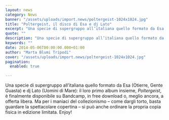 ```yaml
---
layout: news
category: News
banner: "/assets/uploads/import.news/poltergeist-1024x1024.jpg"
title: "Poltergeist, il disco di Esa e dj Lato"
excerpt: "Una specie di supergruppo all’italiana quello formato da Esa (Otierre, Gente Guasta) e dj Lato (Uomini di Mare): il loro primo album insieme, Poltergeist, è finalmente disponibile su Bandcamp, in free download o, meglio ancora, a offerta libera. Ma per i maniaci del collezionismo – come dargli torto, basta guardare la spettacolare copertina – si [&hellip"
quote: ""
description: "Una specie di supergruppo all’italiana quello formato da Esa (Otierre, Gente Guasta) e dj Lato (Uomini di Mare): il loro primo album insieme, Poltergeist, è finalmente disponibile su Bandcamp, in free download o, meglio ancora, a offerta libera. Ma per i maniaci del collezionismo – come dargli torto, basta guardare la spettacolare copertina – si [&hellip"
keywords: ""
date: 2014-05-06T00:00:00.000+01:00
author: "Marta Blumi Tripodi"
cover: "/assets/uploads/import.news/poltergeist-1024x1024.jpg"
pagination:
  enabled: true

---
```


[](https://hotmc.com/wp-content/uploads/2014/05/poltergeist.jpg)

Una specie di supergruppo all’italiana quello formato da Esa (Otierre, Gente Guasta) e dj Lato (Uomini di Mare): il loro primo album insieme, _Poltergeist_, è finalmente disponibile su Bandcamp, in free download o, meglio ancora, a offerta libera. Ma per i maniaci del collezionismo – come dargli torto, basta guardare la spettacolare copertina – si può anche ordinare la propria copia fisica in edizione limitata. Enjoy!